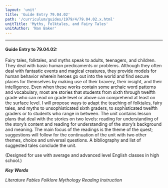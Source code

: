 ```yaml
---
layout: 'unit'
title: 'Guide Entry 79.04.02'
path: '/curriculum/guides/1979/4/79.04.02.x.html'
unitTitle: 'Myths, Folktales, and Fairy Tales'
unitAuthor: 'Nan Baker'
---
```


<body>
<hr/>
 <h4>
  Guide Entry to 79.04.02:
 </h4>
 Fairy tales, folktales, and myths speak to adults, teenagers, and children.  They deal with basic human predicaments or problems. Although they often deal with fantastic events and magical creatures, they provide models for human behavior wherein heroes go out into the world and find secure places for themselves by making use of their bravery, their insight, and their intelligence.  Even when these works contain some archaic word patterns and vocabulary, most are stories that students from sixth through twelfth grade who can read on grade level or above can comprehend at least on the surface level.  I will propose ways to adapt the teaching of folktales, fairy tales, and myths to unsophisticated sixth graders, to sophisticated twelfth graders or to students who range in between.  The unit contains lesson plans that deal with the stories on two levels: reading for understanding of the story’s content and reading for understanding of the story’s background and meaning.  The main focus of the readings is the theme of the quest; suggestions will follow for the continuation of the unit with two other themes, choice and universal questions.  A bibliography and list of suggested tales conclude the unit.
 <p>
  (Designed for use with average and advanced level English classes in high school.)
 </p>
<p>
  <b>
   <i>
    Key Words
   </i>
  </b>
  <br/>
 </p>
 <p>
  <i>
   Literature Fables Folklore Mythology Reading Instruction
  </i>
 </p>

</body>
